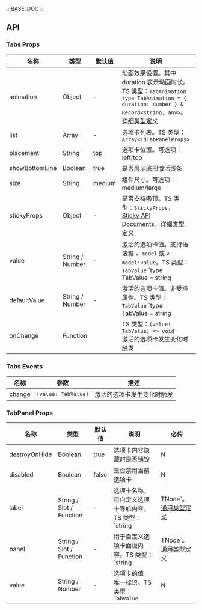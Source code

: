 :: BASE_DOC ::

## API
### Tabs Props

名称 | 类型 | 默认值 | 说明 | 必传
-- | -- | -- | -- | --
animation | Object | - | 动画效果设置。其中 duration 表示动画时长。TS 类型：`TabAnimation` `type TabAnimation = { duration: number } & Record<string, any>`。[详细类型定义](https://github.com/Tencent/tdesign-mobile-vue/tree/develop/src/tabs/type.ts) | N
list | Array | - | 选项卡列表。TS 类型：`Array<TdTabPanelProps>` | N
placement | String | top | 选项卡位置。可选项：left/top | N
showBottomLine | Boolean | true | 是否展示底部激活线条 | N
size | String | medium | 组件尺寸。可选项：medium/large | N
stickyProps | Object | - | 是否支持吸顶。TS 类型：`StickyProps`，[Sticky API Documents](./sticky?tab=api)。[详细类型定义](https://github.com/Tencent/tdesign-mobile-vue/tree/develop/src/tabs/type.ts) | N
value | String / Number | - | 激活的选项卡值。支持语法糖 `v-model` 或 `v-model:value`。TS 类型：`TabValue` `type TabValue = string | number`。[详细类型定义](https://github.com/Tencent/tdesign-mobile-vue/tree/develop/src/tabs/type.ts) | N
defaultValue | String / Number | - | 激活的选项卡值。非受控属性。TS 类型：`TabValue` `type TabValue = string | number`。[详细类型定义](https://github.com/Tencent/tdesign-mobile-vue/tree/develop/src/tabs/type.ts) | N
onChange | Function |  | TS 类型：`(value: TabValue) => void`<br/>激活的选项卡发生变化时触发 | N

### Tabs Events

名称 | 参数 | 描述
-- | -- | --
change | `(value: TabValue)` | 激活的选项卡发生变化时触发

### TabPanel Props

名称 | 类型 | 默认值 | 说明 | 必传
-- | -- | -- | -- | --
destroyOnHide | Boolean | true | 选项卡内容隐藏时是否销毁 | N
disabled | Boolean | false | 是否禁用当前选项卡 | N
label | String / Slot / Function | - | 选项卡名称，可自定义选项卡导航内容。TS 类型：`string | TNode`。[通用类型定义](https://github.com/Tencent/tdesign-mobile-vue/blob/develop/src/common.ts) | N
panel | String / Slot / Function | - | 用于自定义选项卡面板内容。TS 类型：`string | TNode`。[通用类型定义](https://github.com/Tencent/tdesign-mobile-vue/blob/develop/src/common.ts) | N
value | String / Number | - | 选项卡的值，唯一标识。TS 类型：`TabValue` | N

